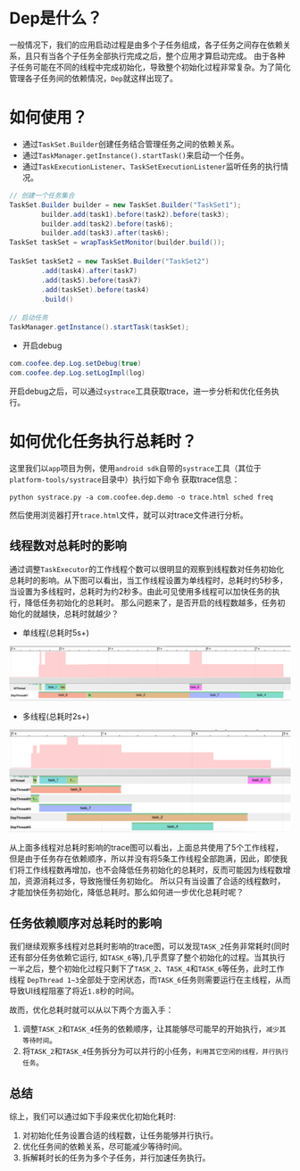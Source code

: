 # Dep是什么？

一般情况下，我们的应用启动过程是由多个子任务组成，各子任务之间存在依赖关系，且只有当各个子任务全部执行完成之后，整个应用才算启动完成。
由于各种子任务可能在不同的线程中完成初始化，导致整个初始化过程非常复杂。为了简化管理各子任务间的依赖情况，`Dep`就这样出现了。


# 如何使用？

* 通过`TaskSet.Builder`创建任务结合管理任务之间的依赖关系。
* 通过`TaskManager.getInstance().startTask()`来启动一个任务。
* 通过`TaskExecutionListener`、`TaskSetExecutionListener`监听任务的执行情况。


```java
// 创建一个任务集合
TaskSet.Builder builder = new TaskSet.Builder("TaskSet1");
        builder.add(task1).before(task2).before(task3);
        builder.add(task2).before(task6);
        builder.add(task3).after(task6);
TaskSet taskSet = wrapTaskSetMonitor(builder.build());

TaskSet taskSet2 = new TaskSet.Builder("TaskSet2")
        .add(task4).after(task7)
        .add(task5).before(task7)
        .add(taskSet).before(task4)
        .build()

// 启动任务
TaskManager.getInstance().startTask(taskSet);
```

* 开启debug

```java
com.coofee.dep.Log.setDebug(true)
com.coofee.dep.Log.setLogImpl(log)
```

开启debug之后，可以通过`systrace`工具获取trace，进一步分析和优化任务执行。

# 如何优化任务执行总耗时？

这里我们以`app`项目为例，使用`android sdk`自带的`systrace`工具（其位于`platform-tools/systrace`目录中）执行如下命令
获取trace信息：

```shell
python systrace.py -a com.coofee.dep.demo -o trace.html sched freq
```

然后使用浏览器打开`trace.html`文件，就可以对trace文件进行分析。


## 线程数对总耗时的影响

通过调整`TaskExecutor`的工作线程个数可以很明显的观察到线程数对任务初始化总耗时的影响。从下图可以看出，当工作线程设置为单线程时，总耗时约5秒多，当设置为多线程时，总耗时为约2秒多。由此可见使用多线程可以加快任务的执行，降低任务初始化的总耗时。
那么问题来了，是否开启的线程数越多，任务初始化的就越快，总耗时就越少？

* 单线程(总耗时5s+)

![1_thread_trace](./doc/1_thread_trace.png)

* 多线程(总耗时2s+)

![multi_thread_trace](./doc/multi_thread_trace.png)

从上面多线程对总耗时影响的trace图可以看出，上面总共使用了5个工作线程，但是由于任务存在依赖顺序，所以并没有将5条工作线程全部跑满，因此，即使我们将工作线程数再增加，也不会降低任务初始化的总耗时，反而可能因为线程数增加，资源消耗过多，导致拖慢任务初始化。
所以只有当设置了合适的线程数时，才能加快任务初始化，降低总耗时。那么如何进一步优化总耗时呢？

## 任务依赖顺序对总耗时的影响

我们继续观察多线程对总耗时影响的trace图，可以发现`TASK_2`任务非常耗时(同时还有部分任务依赖它运行, 如`TASK_6`等),几乎贯穿了整个初始化的过程。当其执行一半之后，整个初始化过程只剩下了`TASK_2`、`TASK_4`和`TASK_6`等任务，此时工作线程
`DepThread 1~3`全部处于空闲状态，而`TASK_6`任务则需要运行在主线程，从而导致UI线程阻塞了将近`1.8`秒的时间。

故而，优化总耗时就可以从以下两个方面入手：

1. 调整`TASK_2`和`TASK_4`任务的依赖顺序，让其能够尽可能早的开始执行，`减少其等待时间`。
2. 将`TASK_2`和`TASK_4`任务拆分为可以并行的小任务，`利用其它空闲的线程，并行执行任务`。

## 总结

综上，我们可以通过如下手段来优化初始化耗时:

1. 对初始化任务设置合适的线程数，让任务能够并行执行。
2. 优化任务间的依赖关系，尽可能减少等待时间。
3. 拆解耗时长的任务为多个子任务，并行加速任务执行。
